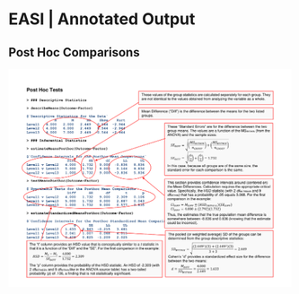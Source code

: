 # EASI | Annotated Output

## Post Hoc Comparisons

<p align="center"><kbd><img src="posthocs.png"></kbd></p>

